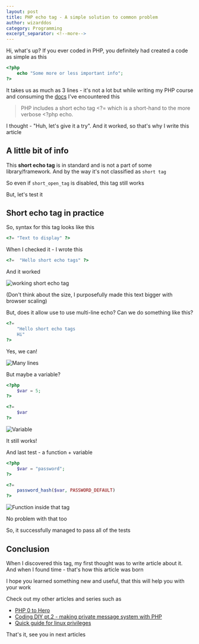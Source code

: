 ```yaml
---
layout: post
title: PHP echo tag - A simple solution to common problem 
author: wizarddos
category: Programming
excerpt_separator: <!--more-->
---
```


Hi, what's up? If you ever coded in PHP, you definitely had created a code as simple as this

<!--more-->

```php
<?php
    echo "Some more or less important info";
?>
```

It takes us as much as 3 lines - it's not a lot but while writing my PHP course and consuming the [docs](https://www.php.net/manual/en/language.basic-syntax.phptags.php) I've encountered this

> PHP includes a short echo tag <?= which is a short-hand to the more verbose <?php echo. 

I thought - "Huh, let's give it a try". And it worked, so that's why I write this article

## A little bit of info

This **short echo tag** is in standard and is not a part of some library/framework. And by the way it's not classified as `short tag` 

So even if `short_open_tag` is disabled, this tag still works

But, let's test it

## Short echo tag in practice

So, syntax for this tag looks like this

```php
<?= "Text to display" ?>
```

When I checked it - I wrote this
```php
<?=  "Hello short echo tags" ?>
```

And it worked

![working short echo tag](https://dev-to-uploads.s3.amazonaws.com/uploads/articles/or1l63zzrcjwb29mk63p.png)
 
(Don't think about the size, I purposefully made this text bigger with browser scaling)

But, does it allow use to use multi-line echo? Can we do something like this?

```php
<?=  
    "Hello short echo tags
    Hi"
?>
```

Yes, we can!

![Many lines](https://dev-to-uploads.s3.amazonaws.com/uploads/articles/qajue7d7wbshpv0r2la8.png)


But maybe a variable?
```php
<?php 
    $var = 5;
?>

<?=  
    $var
?>
```


![Variable](https://dev-to-uploads.s3.amazonaws.com/uploads/articles/i4doscgpi3si023e4oe5.png)

It still works!

And last test - a function + variable
```php
<?php 
    $var = "password";
?>

<?=  
    password_hash($var, PASSWORD_DEFAULT)
?>
```


![Function inside that tag](https://dev-to-uploads.s3.amazonaws.com/uploads/articles/9b5d87nx1npaqtuc3l3s.png)

No problem with that too

So, it successfully managed to pass all of the tests

## Conclusion

When I discovered this tag, my first thought was to write article about it. And when I found time - that's how this article was born

I hope you learned something new and useful, that this will help you with your work

Check out my other articles and series such as
- [PHP 0 to Hero](https://dev.to/wizarddos/series/25461)
- [Coding DIY pt.2 - making private message system with PHP](https://dev.to/wizarddos/coding-diy-pt2-making-dm-system-with-php-3459)
- [Quick guide for linux privileges](https://dev.to/wizarddos/quick-guide-for-linux-privileges-4dd6)

That's it, see you in next articles